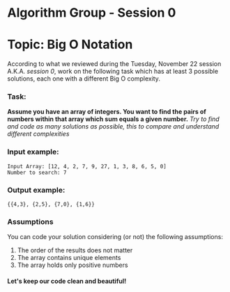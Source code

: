 # Algorithm Group - Session 0
# Topic: Big O Notation

According to what we reviewed during the Tuesday, November 22 session A.K.A. _session 0_, work on the following task which has at least 3 possible solutions, each one with a different Big O complexity.

### Task:
**Assume you have an array of integers. You want to find the pairs of numbers within that array which sum equals a given number.**
_Try to find and code as many solutions as possible, this to compare and understand different complexities_

### Input example: 

```
Input Array: [12, 4, 2, 7, 9, 27, 1, 3, 8, 6, 5, 0]
Number to search: 7
```

### Output example:

```
{{4,3}, {2,5}, {7,0}, {1,6}}
```

### Assumptions
You can code your solution considering (or not) the following assumptions:

1. The order of the results does not matter
2. The array contains unique elements
3. The array holds only positive numbers

#### Let's keep our code clean and beautiful!
